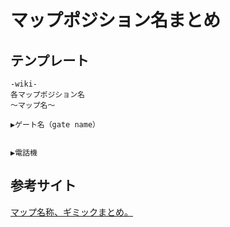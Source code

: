 # マップポジション名まとめ

## テンプレート
```
-wiki-
各マップポジション名
〜マップ名〜

▶︎ゲート名（gate name）


▶︎電話機
```

## 参考サイト
[マップ名称、ギミックまとめ。](https://daigokouryakutv.com/maps/#toc4)
